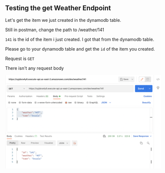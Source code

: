 ## Testing the get Weather Endpoint
Let's get the item we just created in the dynamodb table.

Still in postman, change the path to /weather/141

`141` is the id of the item i just created. I got that from the dynamodb table.

Please go to your dynamodb table and get the `id` of the item you created.

Request is `GET`

There isn't any request body

![alt text](../../assets/get_weather_item.png)